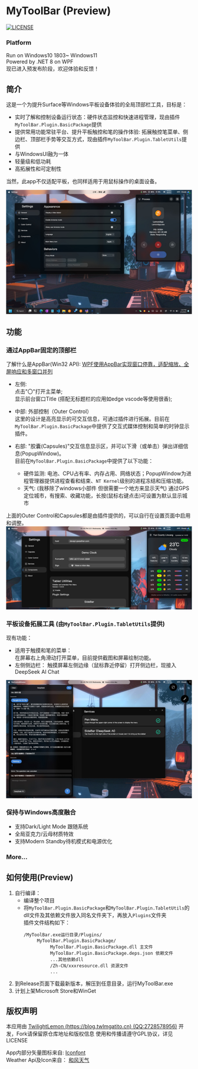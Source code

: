 # MyToolBar (Preview)
[![LICENSE](https://img.shields.io/badge/license-GPL%20v3.0-blue.svg?style=flat-square)](https://github.com/TwilightLemon/MyToolBar/blob/master/LICENSE)  
### Platform
Run on Windows10 1803~ Windows11  
Powered by .NET 8 on WPF  
现已进入预发布阶段，欢迎体验和反馈！  
## 简介
  这是一个为提升Surface等Windows平板设备体验的全局顶部栏工具，目标是：  
-  实时了解和控制设备运行状态：硬件状态监控和快速进程管理，现由插件`MyToolBar.Plugin.BasicPackage`提供
-  提供常用功能常驻平台、提升平板触控和笔的操作体验: 拓展触控笔菜单、侧边栏、顶部栏手势等交互方式，现由插件`MyToolBar.Plugin.TabletUtils`提供
-  与WindowsUI融为一体
-  轻量级和低功耗  
-  高拓展性和可定制性

当然，此app不仅适配平板，也同样适用于用鼠标操作的桌面设备。
  
  ![Main](https://raw.githubusercontent.com/TwilightLemon/Data/refs/heads/master/MTB_Settings_Main.jpg)
## 功能
### 通过AppBar固定的顶部栏
了解什么是AppBar(Win32 API): [WPF使用AppBar实现窗口停靠，适配缩放、全屏响应和多窗口并列](https://blog.twlmgatito.cn/posts/use-appbar-in-wpf/)
- 左侧:   
    点击"〇"打开主菜单;  
    显示前台窗口Title (搭配无标题栏的应用如edge vscode等使用很香);

- 中部: 外部控制（Outer Control）  
    这里的设计是高亮显示的可交互信息，可通过插件进行拓展。目前在`MyToolBar.Plugin.BasicPackage`中提供了交互式媒体控制和简单的时钟显示插件。

- 右部: "胶囊(Capsules)"交互信息显示区，并可以下滑（或单击）弹出详细信息(PopupWindow)。  
    目前在`MyToolBar.Plugin.BasicPackage`中提供了以下功能：  
   - 硬件监测: 电池、CPU占有率、内存占用、网络状态；PopupWindow为进程管理器提供进程查看和结束、`NT Kernel`级别的进程冻结和压缩功能。
   - 天气: (我移除了windows小部件 但很需要一个地方来显示天气) 通过GPS定位城市，有搜索、收藏功能，长按(鼠标右键点击)可设置为默认显示城市

上面的Outer Control和Capsules都是由插件提供的，可以自行在设置页面中启用和调整。
![Plugin](https://raw.githubusercontent.com/TwilightLemon/Data/refs/heads/master/MTB_Settings_Plugin.jpg)

### 平板设备拓展工具 (由`MyToolBar.Plugin.TabletUtils`提供)
现有功能：
- 适用于触摸和笔的菜单：  
在屏幕右上角滑动打开菜单，目前提供截图和屏幕绘制功能。
- 左侧侧边栏：
触摸屏幕左侧边缘（鼠标靠近停留）打开侧边栏，现接入DeepSeek AI Chat

![Tablet](https://raw.githubusercontent.com/TwilightLemon/Data/refs/heads/master/MTB_Settings_Services.jpg)
### 保持与Windows高度融合
- 支持Dark/Light Mode 跟随系统
- 全局亚克力/云母材质特效
- 支持Modern Standby待机模式和电源优化

### More...

## 如何使用(Preview)
1. 自行编译：  
    - 编译整个项目
    - 将`MyToolBar.Plugin.BasicPackage`和`MyToolBar.Plugin.TabletUtils`的dll文件及其依赖文件放入同名文件夹下，再放入`Plugins`文件夹  
      插件文件结构如下：
      ```
      /MyToolBar.exe运行目录/Plugins/
           MyToolBar.Plugin.BasicPackage/
                MyToolBar.Plugin.BasicPackage.dll 主文件
                MyToolBar.Plugin.BasicPackage.deps.json 依赖文件
                ...其他依赖dll
                /Zh-CN/xxxresource.dll 资源文件
                ...
      ```
2. 到Release页面下载最新版本，解压到任意目录，运行MyToolBar.exe
3. 计划上架Microsoft Store和WinGet

## 版权声明
本应用由 [TwilightLemon (https://blog.twlmgatito.cn) (QQ:2728578956)](https://twlm.space) 开发，Fork请保留原仓库地址和版权信息
使用和传播请遵守GPL协议，详见LICENSE

App内部分矢量图标来自: [Iconfont](https://www.iconfont.cn)  
Weather Api及Icon来自： [和风天气](https://www.qweather.com)


<!--
## MyToolBar.Common API Doc
//TODO: 提供统一的WindowBase实现
//GlobalService提供由主进程注册的全局服务

- WinAPI
  #### 静态类 可直接使用

  #### 注册类 由GlobalService提供接口

- Behaviors
    - [x] BlurWindowBehavior 提供窗口模糊效果和统一的暗亮色模式管理行为
    - [x] DraggableUIBehavior 
    - [x] WindowDragMoveBehavior

- Func
     - [x] HttpHelper
     - [x] ImageHelper

- Styles
     - [x] IconData 提供统一的常用图标资源
     - [x] ThemeColor(_Light) 提供统一的主题颜色资源
     - [x] UITemplate 提供常用控件的模板及样式 
-->